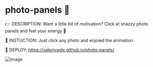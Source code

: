# photo-panels :eyes:

:point_right: DESCRIPTION:  Want a little bit of motivation? Click at snazzy photo panels and feel your energy  💪

:page_facing_up: INSTUCTION: Just click any photo and enjoied the animation.

:eyes: DEPLOY: https://valeriyaglx.github.io/photo-panels/

![image](https://user-images.githubusercontent.com/115462690/204104708-ec8e27a6-8581-4bf9-bf2a-365c964e31e7.png)
